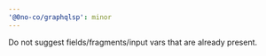 ```yaml
---
'@0no-co/graphqlsp': minor
---
```


Do not suggest fields/fragments/input vars that are already present.
